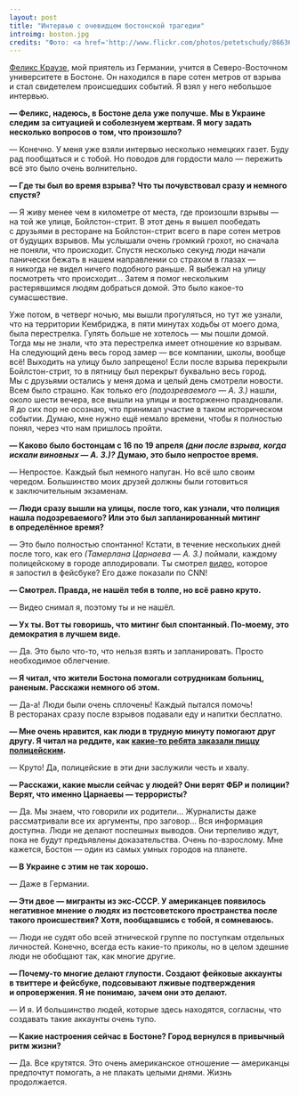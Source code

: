 ```yaml
---
layout: post
title: "Интервью с очевидцем бостонской трагедии"
introimg: boston.jpg
credits: "Фото: <a href='http://www.flickr.com/photos/petetschudy/8663655074/'>2013 Boston Marathon</a> © Pete Tschudy"
---
```


<p class="lead"><a href="https://www.facebook.com/felix.krause.10">Феликс Краузе</a>, мой приятель из Германии, учится в Северо-Восточном университете в Бостоне. Он находился в паре сотен метров от взрыва и стал свидетелем происшедших событий. Я взял у него небольшое интервью.</p>

**— Феликс, надеюсь, в Бостоне дела уже получше. Мы в Украине следим за ситуацией и соболезнуем жертвам. Я могу задать несколько вопросов о том, что произошло?**

— Конечно. У меня уже взяли интервью несколько немецких газет. Буду рад пообщаться и с тобой. Но поводов для гордости мало — пережить всё это было очень волнительно.

**— Где ты был во время взрыва? Что ты почувствовал сразу и немного спустя?**

— Я живу менее чем в километре от места, где произошли взрывы — на той же улице, Бойлстон-стрит. В этот день я вышел пообедать с друзьями в ресторане на Бойлстон-стрит всего в паре сотен метров от будущих взрывов. Мы услышали очень громкий грохот, но сначала не поняли, что происходит. Спустя несколько секунд люди начали панически бежать в нашем направлении со страхом в глазах — я никогда не видел ничего подобного раньше. Я выбежал на улицу посмотреть что происходит... Затем я помог нескольким растерявшимся людям добраться домой. Это было какое-то сумасшествие. 

<!-- more -->

Уже потом, в четверг ночью, мы вышли прогуляться, но тут же узнали, что на территории Кембриджа, в пяти минутах ходьбы от моего дома, была перестрелка. Гулять больше не хотелось — мы пошли домой. Тогда мы не знали, что эта перестрелка имеет отношение ко взрывам. На следующий день весь город замер — все компании, школы, вообще всё! Выходить на улицу было запрещено! Если после взрыва перекрыли Бойлстон-стрит, то в пятницу был перекрыт буквально весь город. Мы с друзьями остались у меня дома и целый день смотрели новости. Всем было страшно.
Как только его *(подозреваемого — А. З.)* нашли, около шести вечера, все вышли на улицы и восторженно праздновали. Я до сих пор не осознаю, что принимал участие в таком историческом событии. Думаю, мне нужно ещё немало времени, чтобы я полностью понял, через что нам пришлось пройти.

**— Каково было бостонцам с 16 по 19 апреля *(дни после взрыва, когда искали виновных — А. З.)?* Думаю, это было непростое время.**

— Непростое. Каждый был немного напуган. Но всё шло своим чередом. Большинство моих друзей должны были готовиться к заключительным экзаменам.

**— Люди сразу вышли на улицы, после того, как узнали, что полиция нашла подозреваемого? Или это был запланированный митинг в определённое время?**

— Это было полностью спонтанно! Кстати, в течение нескольких дней после того, как его *(Тамерлана Царнаева — А. З.)* поймали, каждому полицейскому в городе аплодировали. Ты смотрел [видео](https://www.facebook.com/photo.php?v=10151572362434893&set=vb.531724892&type=2&theater), которое я запостил в фейсбуке? Его даже показали по CNN!

**— Смотрел. Правда, не нашёл тебя в толпе, но всё равно круто.**

— Видео снимал я, поэтому ты и не нашёл.

**— Ух ты. Вот ты говоришь, что митинг был спонтанный. По-моему, это демократия в лучшем виде.**

— Да. Это было что-то, что нельзя взять и запланировать. Просто необходимое облегчение.

**— Я читал, что жители Бостона помогали сотрудникам больниц, раненым. Расскажи немного об этом.**

— Да-а! Люди были очень сплочены! Каждый пытался помочь! В ресторанах сразу после взрывов подавали еду и напитки бесплатно.

**— Мне очень нравится, как люди в трудную минуту помогают друг другу. Я читал на реддите, как [какие-то ребята заказали пиццу полицейским](http://www.reddit.com/r/boston/comments/1cqw28/thank_you_for_the_pizzas_reddit_from_bpd/).**

— Круто! Да, полицейские в эти дни заслужили честь и хвалу.

**— Расскажи, какие мысли сейчас у людей? Они верят ФБР и полиции? Верят, что именно Царнаевы — террористы?**

— Да. Мы знаем, что говорили их родители... Журналисты даже рассматривали все их аргументы, про заговор... Вся информация доступна. Люди не делают поспешных выводов. Они терпеливо ждут, пока не будут предъявлены доказательства. Очень по-взрослому. Мне кажется, Бостон — один из самых умных городов на планете.

**— В Украине с этим не так хорошо.**

— Даже в Германии.

**— Эти двое — мигранты из экс-СССР. У американцев появилось негативное мнение о людях из постсоветского пространства после такого происшествия? Хотя, пообщавшись с тобой, я сомневаюсь.**

— Люди не судят обо всей этнической группе по поступкам отдельных личностей. Конечно, всегда есть какие-то приколы, но в целом здешние люди не обобщают так, как многие другие.

**— Почему-то многие делают глупости. Создают фейковые аккаунты в твиттере и фейсбуке, подсовывают лживые подтверждения и опровержения. Я не понимаю, зачем они это делают.**

— И я. И большинство людей, которые здесь находятся, согласны, что создавать такие аккаунты очень тупо.

**— Какие настроения сейчас в Бостоне? Город вернулся в привычный ритм жизни?**

— Да. Все крутятся. Это очень американское отношение — американцы предпочтут помогать, а не плакать целыми днями. Жизнь продолжается.